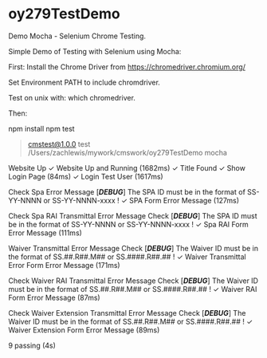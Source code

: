 # oy279TestDemo

Demo Mocha - Selenium Chrome Testing.

Simple Demo of Testing with Selenium using Mocha:

First:  Install the Chrome Driver from https://chromedriver.chromium.org/

Set Environment PATH to include chromdriver.

Test on unix with:  which chromedriver.

Then:

npm install
npm test

> cmstest@1.0.0 test /Users/zachlewis/mywork/cmswork/oy279TestDemo
> mocha



  Website Up 
    ✓ Website Up and Running (1682ms)
    ✓ Title Found
    ✓ Show Login Page (84ms)
    ✓ Login Test User (1617ms)

  Check Spa Error Message 
[***DEBUG***] The SPA ID must be in the format of SS-YY-NNNN or SS-YY-NNNN-xxxx !
    ✓ SPA Form Error Message (127ms)

  Check Spa RAI Transmittal Error Message  Check
[***DEBUG***] The SPA ID must be in the format of SS-YY-NNNN or SS-YY-NNNN-xxxx !
    ✓ Spa RAI Form Error Message (111ms)

  Waiver Transmittal Error Message Check 
[***DEBUG***] The Waiver ID must be in the format of SS.##.R##.M## or SS.####.R##.## !
    ✓ Waiver Transmittal Error Form Error Message (171ms)

  Check Waiver RAI Transmittal Error Message  Check
[***DEBUG***] The Waiver ID must be in the format of SS.##.R##.M## or SS.####.R##.## !
    ✓ Waiver RAI Form Error Message (87ms)

  Check Waiver Extension Transmittal Error Message  Check
[***DEBUG***] The Waiver ID must be in the format of SS.##.R##.M## or SS.####.R##.## !
    ✓ Waiver Extension Form Error Message (89ms)


  9 passing (4s)

